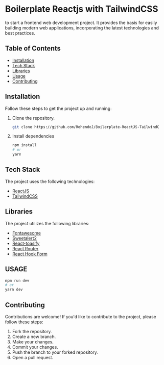 # Boilerplate Reactjs with TailwindCSS

to start a frontend web development project. It provides the basis for easily building modern web applications, incorporating the latest technologies and best practices.

## Table of Contents

- [Installation](#installation)
- [Tech Stack](#tech-stack)
- [Libraries](#libraries)
- [Usage](#usage)
- [Contributing](#contributing)

## Installation

Follow these steps to get the project up and running:

1. Clone the repository.
   ```bash
   git clone https://github.com/RohendoJ/Boilerplate-ReactJS-TailwindCSS.git
   ```
2. Install dependencies
   ```bash
   npm install
   # or
   yarn
   ```

## Tech Stack

The project uses the following technologies:

- [ReactJS](https://react.dev/)
- [TailwindCSS](https://tailwindcss.com/)

## Libraries

The project utilizes the following libraries:

- [Fontawesome](https://fontawesome.com/)
- [Sweetalert2](https://sweetalert2.github.io/)
- [React-toasify](https://fkhadra.github.io/react-toastify/introduction)
- [React Router](https://reactrouter.com/en/main)
- [React Hook Form](https://react-hook-form.com/)

## USAGE

```bash
npm run dev
# or
yarn dev
```

## Contributing

Contributions are welcome! If you'd like to contribute to the project, please follow these steps:

1. Fork the repository.
2. Create a new branch.
3. Make your changes.
4. Commit your changes.
5. Push the branch to your forked repository.
6. Open a pull request.
